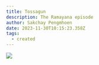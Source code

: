 ```yaml
---
title: Tossagun
description: The Ramayana episode
author: Sakchay Pengmhoen
date: 2023-11-30T10:15:23.358Z
tags:
  - created
---
```

![](https://scontent.fbkk28-1.fna.fbcdn.net/v/t39.30808-6/405252764_6770363686394610_3140118385261082640_n.jpg?_nc_cat=102&ccb=1-7&_nc_sid=c42490&_nc_ohc=RQMR8xV9Z4oAX86Nu8N&_nc_ht=scontent.fbkk28-1.fna&oh=00_AfCdlpdeEEnGXlQLTQc7qdN-zFD-hikYMHST2MtpV-sJQg&oe=656E3967)